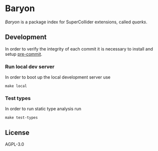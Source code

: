 # Baryon

*Baryon* is a package index for SuperCollider extensions, called *quarks*.

## Development

In order to verify the integrity of each commit it is necessary to install and setup [pre-commit](https://pre-commit.com).

### Run local dev server

In order to boot up the local development server use

```shell
make local
```

### Test types

In order to run static type analysis run

```shell
make test-types
```

## License

AGPL-3.0
